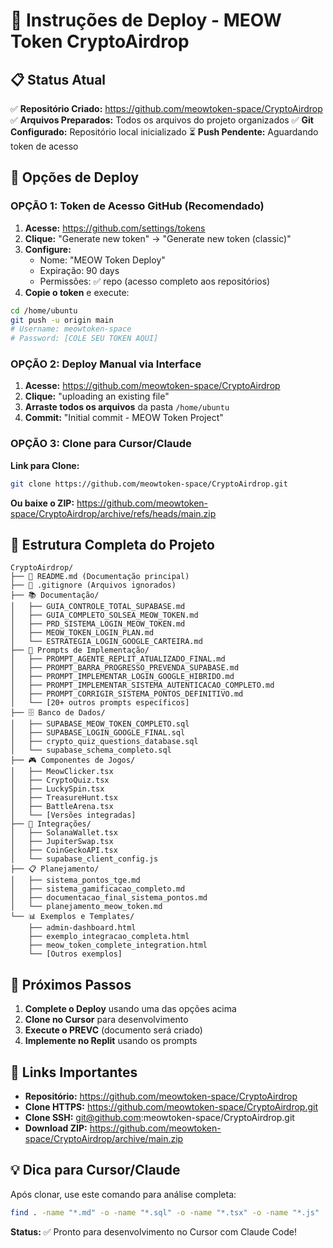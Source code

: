 # 🚀 Instruções de Deploy - MEOW Token CryptoAirdrop

## 📋 **Status Atual**

✅ **Repositório Criado:** https://github.com/meowtoken-space/CryptoAirdrop
✅ **Arquivos Preparados:** Todos os arquivos do projeto organizados
✅ **Git Configurado:** Repositório local inicializado
⏳ **Push Pendente:** Aguardando token de acesso

## 🔑 **Opções de Deploy**

### **OPÇÃO 1: Token de Acesso GitHub (Recomendado)**

1. **Acesse:** https://github.com/settings/tokens
2. **Clique:** "Generate new token" → "Generate new token (classic)"
3. **Configure:**
   - Nome: "MEOW Token Deploy"
   - Expiração: 90 days
   - Permissões: ✅ repo (acesso completo aos repositórios)
4. **Copie o token** e execute:

```bash
cd /home/ubuntu
git push -u origin main
# Username: meowtoken-space
# Password: [COLE SEU TOKEN AQUI]
```

### **OPÇÃO 2: Deploy Manual via Interface**

1. **Acesse:** https://github.com/meowtoken-space/CryptoAirdrop
2. **Clique:** "uploading an existing file"
3. **Arraste todos os arquivos** da pasta `/home/ubuntu`
4. **Commit:** "Initial commit - MEOW Token Project"

### **OPÇÃO 3: Clone para Cursor/Claude**

**Link para Clone:**
```bash
git clone https://github.com/meowtoken-space/CryptoAirdrop.git
```

**Ou baixe o ZIP:**
https://github.com/meowtoken-space/CryptoAirdrop/archive/refs/heads/main.zip

## 📁 **Estrutura Completa do Projeto**

```
CryptoAirdrop/
├── 📄 README.md (Documentação principal)
├── 🔧 .gitignore (Arquivos ignorados)
├── 📚 Documentação/
│   ├── GUIA_CONTROLE_TOTAL_SUPABASE.md
│   ├── GUIA_COMPLETO_SOLSEA_MEOW_TOKEN.md
│   ├── PRD_SISTEMA_LOGIN_MEOW_TOKEN.md
│   ├── MEOW_TOKEN_LOGIN_PLAN.md
│   └── ESTRATEGIA_LOGIN_GOOGLE_CARTEIRA.md
├── 🚀 Prompts de Implementação/
│   ├── PROMPT_AGENTE_REPLIT_ATUALIZADO_FINAL.md
│   ├── PROMPT_BARRA_PROGRESSO_PREVENDA_SUPABASE.md
│   ├── PROMPT_IMPLEMENTAR_LOGIN_GOOGLE_HIBRIDO.md
│   ├── PROMPT_IMPLEMENTAR_SISTEMA_AUTENTICACAO_COMPLETO.md
│   ├── PROMPT_CORRIGIR_SISTEMA_PONTOS_DEFINITIVO.md
│   └── [20+ outros prompts específicos]
├── 🗄️ Banco de Dados/
│   ├── SUPABASE_MEOW_TOKEN_COMPLETO.sql
│   ├── SUPABASE_LOGIN_GOOGLE_FINAL.sql
│   ├── crypto_quiz_questions_database.sql
│   └── supabase_schema_completo.sql
├── 🎮 Componentes de Jogos/
│   ├── MeowClicker.tsx
│   ├── CryptoQuiz.tsx
│   ├── LuckySpin.tsx
│   ├── TreasureHunt.tsx
│   ├── BattleArena.tsx
│   └── [Versões integradas]
├── 🔗 Integrações/
│   ├── SolanaWallet.tsx
│   ├── JupiterSwap.tsx
│   ├── CoinGeckoAPI.tsx
│   └── supabase_client_config.js
├── 📋 Planejamento/
│   ├── sistema_pontos_tge.md
│   ├── sistema_gamificacao_completo.md
│   ├── documentacao_final_sistema_pontos.md
│   └── planejamento_meow_token.md
└── 📊 Exemplos e Templates/
    ├── admin-dashboard.html
    ├── exemplo_integracao_completa.html
    ├── meow_token_complete_integration.html
    └── [Outros exemplos]
```

## 🎯 **Próximos Passos**

1. **Complete o Deploy** usando uma das opções acima
2. **Clone no Cursor** para desenvolvimento
3. **Execute o PREVC** (documento será criado)
4. **Implemente no Replit** usando os prompts

## 🔗 **Links Importantes**

- **Repositório:** https://github.com/meowtoken-space/CryptoAirdrop
- **Clone HTTPS:** https://github.com/meowtoken-space/CryptoAirdrop.git
- **Clone SSH:** git@github.com:meowtoken-space/CryptoAirdrop.git
- **Download ZIP:** https://github.com/meowtoken-space/CryptoAirdrop/archive/main.zip

## 💡 **Dica para Cursor/Claude**

Após clonar, use este comando para análise completa:
```bash
find . -name "*.md" -o -name "*.sql" -o -name "*.tsx" -o -name "*.js" | head -50
```

**Status:** ✅ Pronto para desenvolvimento no Cursor com Claude Code!


